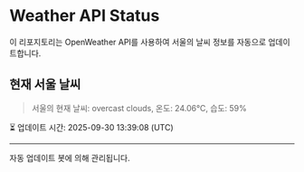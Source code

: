 
# Weather API Status

이 리포지토리는 OpenWeather API를 사용하여 서울의 날씨 정보를 자동으로 업데이트합니다.

## 현재 서울 날씨
> 서울의 현재 날씨: overcast clouds, 온도: 24.06°C, 습도: 59%

⏳ 업데이트 시간: 2025-09-30 13:39:08 (UTC)

---
자동 업데이트 봇에 의해 관리됩니다.

